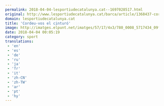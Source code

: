 ```yaml
---
permalink: 2018-04-04-lesportiudecatalunya.cat--1697028517.html
original: http://www.lesportiudecatalunya.cat/barca/article/1368437-cordeu-vos-el-cinturo.html
domain: lesportiudecatalunya.cat
title: 'Cordeu-vos el cinturó'
image: http://imatges.elpunt.net/imatges/57/17/4x3/780_0008_5717434_09f3e94ed6735df5f70fa1a73d81972a.jpg
date: 2018-04-04 00:05:19
category: sport
translations: 
 - 'en'
 - 'es'
 - 'de'
 - 'ru'
 - 'ja'
 - 'fr'
 - 'it'
 - 'zh-CN'
 - 'zh-TW'
 - 'ar'
 - 'pt'
 - 'hy'
---
```


